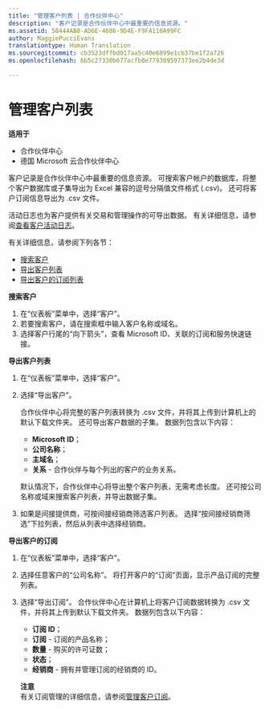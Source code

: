 ```yaml
---
title: "管理客户列表 | 合作伙伴中心"
description: "客户记录是合作伙伴中心中最重要的信息资源。"
ms.assetid: 58444AB8-AD6E-4686-9D4E-F9FA110A99FC
author: MaggiePucciEvans
translationtype: Human Translation
ms.sourcegitcommit: cb3523dffbd017aa5c40e6899e1cb37be1f2a726
ms.openlocfilehash: 6b5c27330b677acfb8e779309597373ee2b4de3d

---
```


# 管理客户列表

**适用于**

-  合作伙伴中心
-  德国 Microsoft 云合作伙伴中心

客户记录是合作伙伴中心中最重要的信息资源。 可搜索客户帐户的数据库，将整个客户数据库或子集导出为 Excel 兼容的逗号分隔值文件格式 (.csv)。 还可将客户订阅信息导出为 .csv 文件。

活动日志也为客户提供有关交易和管理操作的可导出数据。 有关详细信息，请参阅[查看客户活动日志](#pc-cloud-sltn-provider-activity-logs)。

有关详细信息，请参阅下列各节：

-   [搜索客户](#see-your-customer-list-viewcustomerlist)
-   [导出客户列表](#see-your-customer-list-exportcustomerlist)
-   [导出客户的订阅列表](#see-your-customer-list-exportsubscriptions)

<a href="" id="viewcustomerlist"></a>
**搜索客户**

1.  在“仪表板”菜单中，选择“客户”。
2.  若要搜索客户，请在搜索框中输入客户名称或域名。
3.  选择客户行尾的“向下箭头”，查看 Microsoft ID、关联的订阅和服务快速链接。

<a href="" id="exportcustomerlist"></a>
**导出客户列表**

1.  在“仪表板”菜单中，选择“客户”。
2.  选择“导出客户”。

    合作伙伴中心将完整的客户列表转换为 .csv 文件，并将其上传到计算机上的默认下载文件夹。 还可导出客户数据的子集。 数据列包含以下内容：

    -   **Microsoft ID**；
    -   **公司名称**；
    -   **主域名**；
    -   **关系** - 合作伙伴与每个列出的客户的业务关系。

    默认情况下，合作伙伴中心将导出整个客户列表，无需考虑长度。 还可按公司名称或域来搜索客户列表，并导出数据子集。

3.  如果是间接提供商，可按间接经销商筛选客户列表。 选择“按间接经销商筛选”下拉列表，然后从列表中选择经销商。

<a href="" id="exportsubscriptions"></a>
**导出客户的订阅**

1.  在“仪表板”菜单中，选择“客户”。
2.  选择任意客户的“公司名称”。 将打开客户的“订阅”页面，显示产品订阅的完整列表。
3.  选择“导出订阅”。 合作伙伴中心在计算机上将客户订阅数据转换为 .csv 文件，并将其上传到默认下载文件夹。 数据列包含以下内容：
    -   **订阅 ID**；
    -   **订阅** - 订阅的产品名称；
    -   **数量** - 购买的许可证数；
    -   **状态**；
    -   **经销商** - 拥有并管理订阅的经销商的 ID。

    **注意**  
    有关订阅管理的详细信息，请参阅[管理客户订阅](#pc-cloud-sltn-provider-adding-and-managing-customers--subscriptions)。

     

 

 






<!--HONumber=Jan17_HO2-->


